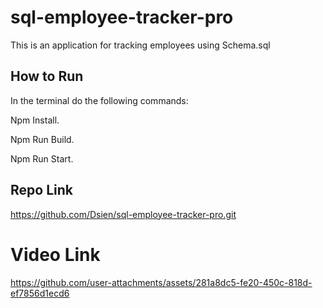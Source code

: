 # sql-employee-tracker-pro
This is an application for tracking employees using Schema.sql 

## How to Run
In the terminal do the following commands:

Npm Install.

Npm Run Build.

Npm Run Start.

## Repo Link

 https://github.com/Dsien/sql-employee-tracker-pro.git

 # Video Link 



https://github.com/user-attachments/assets/281a8dc5-fe20-450c-818d-ef7856d1ecd6

